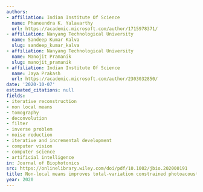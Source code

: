 ```yaml
---
authors:
- affiliation: Indian Institute Of Science
  name: Phaneendra K. Yalavarthy
  url: https://academic.microsoft.com/author/1715978371/
- affiliation: Nanyang Technological University
  name: Sandeep Kumar Kalva
  slug: sandeep_kumar_kalva
- affiliation: Nanyang Technological University
  name: Manojit Pramanik
  slug: manojit_pramanik
- affiliation: Indian Institute Of Science
  name: Jaya Prakash
  url: https://academic.microsoft.com/author/2303032850/
date: '2020-10-07'
estimated_citations: null
fields:
- iterative reconstruction
- non local means
- tomography
- deconvolution
- filter
- inverse problem
- noise reduction
- iterative and incremental development
- computer vision
- computer science
- artificial intelligence
in: Journal of Biophotonics
src: https://onlinelibrary.wiley.com/doi/pdf/10.1002/jbio.202000191
title: Non-local means improves total-variation constrained photoacoustic image reconstruction.
year: 2020
---
```


